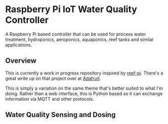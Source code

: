 # Raspberry Pi IoT Water Quality Controller
A Raspberry Pi based controller that can be used for process water treatment, hydroponics, aeroponics, aquaponics, reef tanks and similar applications.

## Overview
This is currently a work in progress repository inspired by [reef-pi](https://github.com/reef-pi/reef-pi). There's a great write up on that project over at [Adafruit](https://learn.adafruit.com/search?q=reef-pi). 

This is simply a variation on the same theme that's better suited to what I'm doing. Rather than a web interface, this is  Python based so it can exchange information via MQTT and other protocols.

## Water Quality Sensing and Dosing



